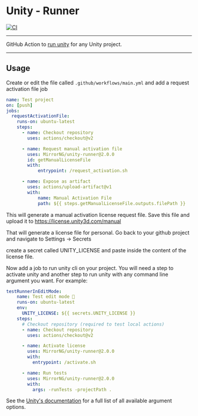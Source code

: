 # Unity - Runner
[![CI](https://github.com/MirrorNG/unity-runner/workflows/CI/badge.svg)](https://github.com/MirrorNG/unity-runner/actions?query=workflow%3ACI)

---

GitHub Action to 
[run unity](https://github.com/marketplace/actions/unity-runner) 
for any Unity project. 

---

## Usage

Create or edit the file called `.github/workflows/main.yml` and add a request activation file job

```yaml
name: Test project
on: [push]
jobs:
  requestActivationFile:
    runs-on: ubuntu-latest
    steps:
      - name: Checkout repository
        uses: actions/checkout@v2

      - name: Request manual activation file
        uses: MirrorNG/unity-runner@2.0.0
        id: getManualLicenseFile
        with:
            entrypoint: /request_activation.sh

      - name: Expose as artifact
        uses: actions/upload-artifact@v1
        with:
            name: Manual Activation File
            path: ${{ steps.getManualLicenseFile.outputs.filePath }}
```

This will generate a manual activation license request file.  Save this file and upload it to https://license.unity3d.com/manual

That will generate a license file for personal.  Go back to your github project and navigate to Settings -> Secrets

create a secret called UNITY_LICENSE and paste inside the content of the license file.

Now add a job to run unity cli on your project.  You will need a step to activate unity and another step to run unity with any command line argument you want.  For example:

```yaml
testRunnerInEditMode:
    name: Test edit mode 📝
    runs-on: ubuntu-latest
    env:
      UNITY_LICENSE: ${{ secrets.UNITY_LICENSE }}   
    steps:
      # Checkout repository (required to test local actions)
      - name: Checkout repository
        uses: actions/checkout@v2

      - name: Activate license
        uses: MirrorNG/unity-runner@2.0.0
        with:
          entrypoint: /activate.sh

      - name: Run tests
        uses: MirrorNG/unity-runner@2.0.0
        with:
          args: -runTests -projectPath .
```

See the [Unity's documentation](https://docs.unity3d.com/Manual/CommandLineArguments.html) for a full list of all available argument options.
